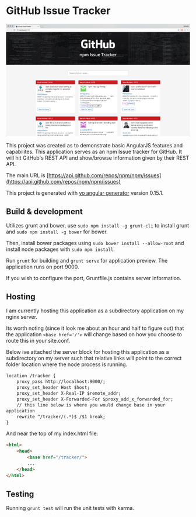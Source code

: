 # GitHub Issue Tracker

![Alt text](/app/assets/screen_shot.png?raw=true)

This project was created as to demonstrate basic AngularJS features and capabilites. This application serves as an npm Issue tracker for GitHub. It will hit GitHub's REST API and show/browse information given by their REST API.

The main URL is [https://api.github.com/repos/npm/npm/issues](https://api.github.com/repos/npm/npm/issues)

This project is generated with [yo angular generator](https://github.com/yeoman/generator-angular)
version 0.15.1.

## Build & development

Utilizes grunt and bower, use `sudo npm install -g grunt-cli` to install grunt and `sudo npm install -g bower` for bower.

Then, install bower packages using `sudo bower install --allow-root` and install node packages with `sudo npm install`.

Run `grunt` for building and `grunt serve` for application preview. The application runs on port 9000.

If you wish to configure the port, Gruntfile.js contains server information.

## Hosting

I am currently hosting this application as a subdirectory application on my nginx server.

Its worth noting (since it look me about an hour and half to figure out) that the application `<base href='/'>` will change based on how you choose to route this in your site.conf.

Below ive attached the server block for hosting this application as a subdirectory on my server such that relative links will point to the correct folder location where the node process is running.

```
location /tracker {
    proxy_pass http://localhost:9000/;
    proxy_set_header Host $host;
    proxy_set_header X-Real-IP $remote_addr;
    proxy_set_header X-Forwarded-For $proxy_add_x_forwarded_for;
    // this line below is where you would change base in your application
    rewrite ^/tracker/(.*)$ /$1 break;
}
```

And near the top of my index.html file:

```html
<html>
	<head>
		<base href="/tracker/">
		...
	</head>
</html>
```
## Testing

Running `grunt test` will run the unit tests with karma.

